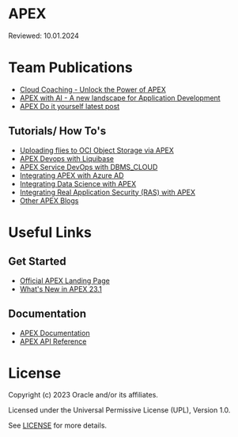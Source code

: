 # APEX

<Product description>

Reviewed: 10.01.2024

# Team Publications

- [Cloud Coaching - Unlock the Power of APEX](https://www.youtube.com/watch?v=6rG_tX8ScBc)
- [APEX with AI - A new landscape for Application Development](https://youtu.be/f1cBdLEGY00)
- [APEX Do it yourself latest post](https://www.linkedin.com/feed/update/urn:li:activity:7141123908354617345/)

## Tutorials/ How To's

- [Uploading flies to OCI Object Storage via APEX](https://medium.com/@devpiotrekk/uploading-files-to-oci-object-storage-via-apex-42ad396ec55d)
- [APEX Devops with Liquibase](https://medium.com/@devpiotrekk/start-your-apex-devops-adventure-with-liquibase-f8e45c3d1e6a)
- [APEX Service DevOps with DBMS_CLOUD](https://medium.com/@devpiotrekk/apex-service-can-devops-too-dbms-cloud-on-autonomous-72be9842d2f8https://medium.com/@devpiotrekk/apex-service-can-devops-too-dbms-cloud-on-autonomous-72be9842d2f8)
- [Integrating APEX with Azure AD](https://medium.com/@rana.saeed/can-your-external-users-authenticate-into-your-apex-apps-606e48f9417b)
- [Integrating Data Science with APEX](https://blogs.oracle.com/ai-and-datascience/post/yolov5-models-in-apex-using-oracle-data-science)
- [Integrating Real Application Security (RAS) with APEX](https://medium.com/@rana.saeed/integrating-real-application-security-ras-with-oracle-apex-33892967beff)
- [Other APEX Blogs](https://blogs.oracle.com/apex/)

# Useful Links

## Get Started

- [Official APEX Landing Page](https://apex.oracle.com/en/)
- [What's New in APEX 23.1](https://apex.oracle.com/en/platform/features/whats-new-232/)


## Documentation

- [APEX Documentation](https://docs.oracle.com/en/database/oracle/apex/23.2/index.html)
- [APEX API Reference](https://docs.oracle.com/en/database/oracle/apex/23.2/aeapi/#Oracle%C2%AE-APEX)


# License

Copyright (c) 2023 Oracle and/or its affiliates.

Licensed under the Universal Permissive License (UPL), Version 1.0.

See [LICENSE](https://github.com/oracle-devrel/technology-engineering/blob/main/LICENSE) for more details.
